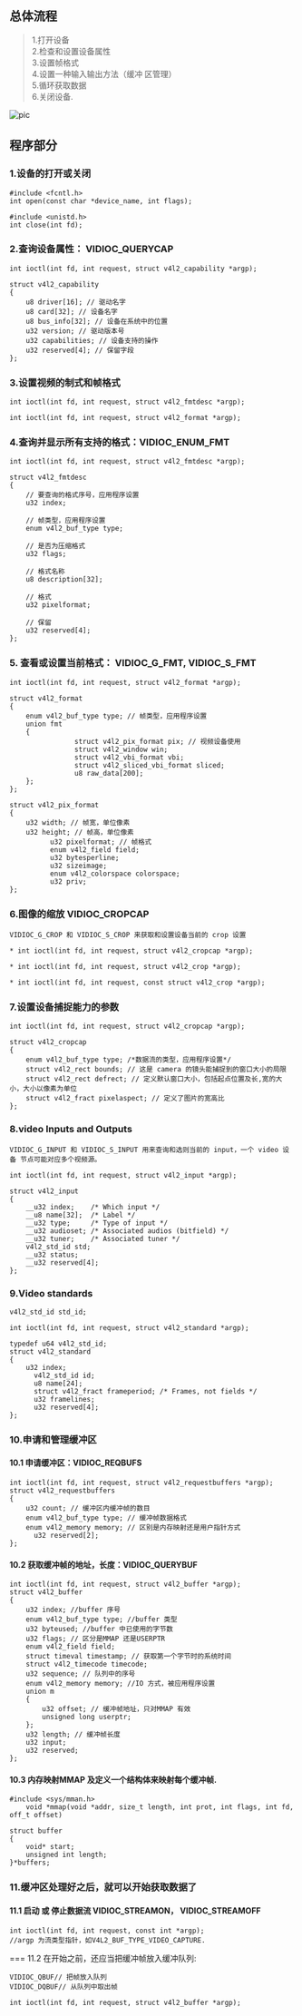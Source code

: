 ## 总体流程
> 1.打开设备  
> 2.检查和设置设备属性  
> 3.设置帧格式  
> 4.设置一种输入输出方法（缓冲 区管理）  
> 5.循环获取数据  
> 6.关闭设备.  

![pic](/home/yhd/workspace/note/v4l2/pasted_image.png)

## 程序部分

### 1.设备的打开或关闭

	#include <fcntl.h>  
	int open(const char *device_name, int flags);  
  
	#include <unistd.h> 
	int close(int fd); 


### 2.查询设备属性： VIDIOC_QUERYCAP

	int ioctl(int fd, int request, struct v4l2_capability *argp);
    
	struct v4l2_capability  
	{   
		u8 driver[16]; // 驱动名字  
		u8 card[32]; // 设备名字  
		u8 bus_info[32]; // 设备在系统中的位置   
		u32 version; // 驱动版本号  
		u32 capabilities; // 设备支持的操作  
		u32 reserved[4]; // 保留字段  
	};  


### 3.设置视频的制式和帧格式 

	int ioctl(int fd, int request, struct v4l2_fmtdesc *argp);  
      
	int ioctl(int fd, int request, struct v4l2_format *argp);  

### 4.查询并显示所有支持的格式：VIDIOC_ENUM_FMT

	int ioctl(int fd, int request, struct v4l2_fmtdesc *argp);  

	struct v4l2_fmtdesc  
	{
    	// 要查询的格式序号，应用程序设置
		u32 index;
        
		// 帧类型，应用程序设置
        enum v4l2_buf_type type; 
        
        // 是否为压缩格式  
		u32 flags; 
        
        // 格式名称  
		u8 description[32];
        
        // 格式  
		u32 pixelformat; 
        
        // 保留  
		u32 reserved[4]; 
	};


### 5. 查看或设置当前格式： VIDIOC_G_FMT, VIDIOC_S_FMT

	int ioctl(int fd, int request, struct v4l2_format *argp); 
	
	struct v4l2_format  
	{    
		enum v4l2_buf_type type; // 帧类型，应用程序设置  
		union fmt  
		{  
		            struct v4l2_pix_format pix; // 视频设备使用  
		            struct v4l2_window win;  
		            struct v4l2_vbi_format vbi;  
		            struct v4l2_sliced_vbi_format sliced;  
		            u8 raw_data[200];  
		};  
	};  
	
	struct v4l2_pix_format  
	{  
		u32 width; // 帧宽，单位像素  
		u32 height; // 帧高，单位像素  
	          u32 pixelformat; // 帧格式  
	          enum v4l2_field field;  
	          u32 bytesperline;  
	          u32 sizeimage;  
	          enum v4l2_colorspace colorspace;  
	          u32 priv;  
	};  
	

### 6.图像的缩放 VIDIOC_CROPCAP

	VIDIOC_G_CROP 和 VIDIOC_S_CROP 来获取和设置设备当前的 crop 设置

	* int ioctl(int fd, int request, struct v4l2_cropcap *argp);  
      
	* int ioctl(int fd, int request, struct v4l2_crop *argp);  
      
	* int ioctl(int fd, int request, const struct v4l2_crop *argp);  

### 7.设置设备捕捉能力的参数

	int ioctl(int fd, int request, struct v4l2_cropcap *argp);  
	
	struct v4l2_cropcap  
	{ 
		enum v4l2_buf_type type; /*数据流的类型，应用程序设置*/  
		struct v4l2_rect bounds; // 这是 camera 的镜头能捕捉到的窗口大小的局限
		struct v4l2_rect defrect; // 定义默认窗口大小，包括起点位置及长,宽的大小，大小以像素为单位  
		struct v4l2_fract pixelaspect; // 定义了图片的宽高比
	};
	

### 8.video Inputs and Outputs 

	VIDIOC_G_INPUT 和 VIDIOC_S_INPUT 用来查询和选则当前的 input，一个 video 设备 节点可能对应多个视频源。

	int ioctl(int fd, int request, struct v4l2_input *argp);
	
	struct v4l2_input   
	{  
		__u32 index;    /* Which input */  
		__u8 name[32];  /* Label */  
		__u32 type;     /* Type of input */  
		__u32 audioset; /* Associated audios (bitfield) */  
		__u32 tuner;    /* Associated tuner */  
		v4l2_std_id std;  
		__u32 status;  
		__u32 reserved[4];  
	};
	

### 9.Video standards 

	v4l2_std_id std_id; 
      
	int ioctl(int fd, int request, struct v4l2_standard *argp);  
	
	typedef u64 v4l2_std_id;    
	struct v4l2_standard   
	{  
		u32 index;  
		  v4l2_std_id id;  
		  u8 name[24];  
		  struct v4l2_fract frameperiod; /* Frames, not fields */  
		  u32 framelines;  
		  u32 reserved[4];  
	}; 
	

### 10.申请和管理缓冲区 

#### 10.1 申请缓冲区：VIDIOC_REQBUFS 

	int ioctl(int fd, int request, struct v4l2_requestbuffers *argp);
	struct v4l2_requestbuffers  
	{  
		u32 count; // 缓冲区内缓冲帧的数目
		enum v4l2_buf_type type; // 缓冲帧数据格式
		enum v4l2_memory memory; // 区别是内存映射还是用户指针方式  
		  u32 reserved[2];  
	};
	
#### 10.2 获取缓冲帧的地址，长度：VIDIOC_QUERYBUF

	int ioctl(int fd, int request, struct v4l2_buffer *argp);
	struct v4l2_buffer  
	{  
		u32 index; //buffer 序号  
		enum v4l2_buf_type type; //buffer 类型    
		u32 byteused; //buffer 中已使用的字节数  
		u32 flags; // 区分是MMAP 还是USERPTR  
		enum v4l2_field field;  
		struct timeval timestamp; // 获取第一个字节时的系统时间  
		struct v4l2_timecode timecode;  
		u32 sequence; // 队列中的序号  
		enum v4l2_memory memory; //IO 方式，被应用程序设置  
		union m  
		{  
		    u32 offset; // 缓冲帧地址，只对MMAP 有效  
		    unsigned long userptr;  
		};  
		u32 length; // 缓冲帧长度  
		u32 input;  
		u32 reserved;  
	}; 
	
#### 10.3 内存映射MMAP 及定义一个结构体来映射每个缓冲帧.

	#include <sys/mman.h>  
		void *mmap(void *addr, size_t length, int prot, int flags, int fd, off_t offset)  
	
	struct buffer  
	{    
		void* start;    
		unsigned int length;    
	}*buffers; 
	
### 11.缓冲区处理好之后，就可以开始获取数据了 


#### 11.1 启动 或 停止数据流 VIDIOC_STREAMON， VIDIOC_STREAMOFF

	int ioctl(int fd, int request, const int *argp); 
    //argp 为流类型指针，如V4L2_BUF_TYPE_VIDEO_CAPTURE.
	

=== 11.2 在开始之前，还应当把缓冲帧放入缓冲队列:

	VIDIOC_QBUF// 把帧放入队列
	VIDIOC_DQBUF// 从队列中取出帧

	int ioctl(int fd, int request, struct v4l2_buffer *argp);


